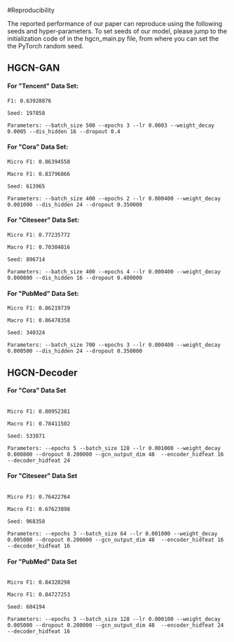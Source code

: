 #Reproducibility


The reported performance of our paper can reproduce using the following seeds and hyper-parameters.
To set seeds of our model, please jump to the initialization code of in the hgcn_main.py file, from where you can set the the PyTorch random seed. 

## HGCN-GAN
#### For "Tencent" Data Set:
~~~
F1: 0.63928876

Seed: 197858

Parameters: --batch_size 500 --epochs 3 --lr 0.0003 --weight_decay 0.0005 --dis_hidden 16 --dropout 0.4
~~~

#### For "Cora" Data Set:

~~~
Micro F1: 0.86394558

Macro F1: 0.83796866

Seed: 613965

Parameters: --batch_size 400 --epochs 2 --lr 0.000400 --weight_decay 0.001000 --dis_hidden 24 --dropout 0.350000
~~~

#### For "Citeseer" Data Set:

~~~
Micro F1: 0.77235772

Macro F1: 0.70304816

Seed: 896714

Parameters: --batch_size 400 --epochs 4 --lr 0.000400 --weight_decay 0.000800 --dis_hidden 16 --dropout 0.400000
~~~


#### For "PubMed" Data Set:
~~~
Micro F1: 0.86219739

Macro F1: 0.86478358

Seed: 340324

Parameters: --batch_size 700 --epochs 3 --lr 0.000400 --weight_decay 0.000500 --dis_hidden 24 --dropout 0.350000
~~~

## HGCN-Decoder

#### For "Cora" Data Set
~~~

Micro F1: 0.80952381

Macro F1: 0.78411502

Seed: 533871

Parameters: --epochs 5 --batch_size 128 --lr 0.001000 --weight_decay 0.000800 --dropout 0.200000 --gcn_output_dim 48  --encoder_hidfeat 16 --decoder_hidfeat 24

~~~

#### For "Citeseer" Data Set
~~~

Micro F1: 0.76422764

Macro F1: 0.67623898

Seed: 968358

Parameters: --epochs 3 --batch_size 64 --lr 0.001000 --weight_decay 0.005000 --dropout 0.200000 --gcn_output_dim 48  --encoder_hidfeat 16 --decoder_hidfeat 16
~~~

#### For "PubMed" Data Set
~~~

Micro F1: 0.84320298

Macro F1: 0.84727253

Seed: 604194

Parameters: --epochs 3 --batch_size 128 --lr 0.000100 --weight_decay 0.005000 --dropout 0.200000 --gcn_output_dim 48  --encoder_hidfeat 24 --decoder_hidfeat 16
~~~
